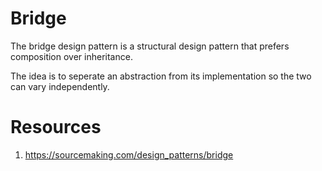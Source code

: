 # Bridge
The bridge design pattern is a structural design pattern that prefers composition
over inheritance.

The idea is to seperate an abstraction from its implementation so the two can vary independently.

# Resources
1. https://sourcemaking.com/design_patterns/bridge